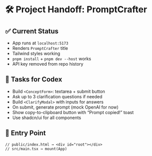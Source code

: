 # 🛠️ Project Handoff: PromptCrafter

## ✅ Current Status

- App runs at `localhost:5173`
- Renders `PromptCrafter` title
- Tailwind styles working
- `pnpm install` + `pnpm dev --host` works
- API key removed from repo history

## 🔧 Tasks for Codex

- Build `<ConceptForm>`: textarea + submit button
- Ask up to 3 clarification questions if needed
- Build `<ClarifyModal>` with inputs for answers
- On submit, generate prompt (mock OpenAI for now)
- Show copy-to-clipboard button with “Prompt copied!” toast
- Use shadcn/ui for all components

## 🔗 Entry Point

```tsx
// public/index.html → <div id="root"></div>
// src/main.tsx → mount(App)
